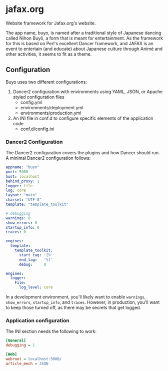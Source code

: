 # jafax.org

Website framework for Jafax.org's website.

The app name, buyo, is named after a traditional style of Japanese dancing
called Nihon Buyō, a form that is meant for entertainment. As the framework
for this is based on Perl's excellent Dancer framework, and JAFAX is an
event to entertain (and educate) about Japanese culture through Anim&eacute; and
other activities, it seems to fit as a theme.

## Configuration

Buyo uses two different configurations:

1. Dancer2 configuration with environments using YAML, JSON, or Apache styled configuration files
   - config.yml
   - environments/deployment.yml
   - environments/production.yml
1. An INI file in conf.d to configure specific elements of the application code
   - conf.d/config.ini

### Dancer2 Configuration

The Dancer2 configuration covers the plugins and how Dancer should run. A minimal Dancer2 configuration follows:

```yaml
appname: "buyo"
port: 5000
host: localhost
behind_proxy: 1
logger: file
log: core
layout: "main"
charset: "UTF-8"
template: "template_toolkit"

# debugging
warnings: 0
show_errors: 0
startup_info: 0
traces: 0

engines:
  template:
    template_toolkit:
      start_tag: '[%'
      end_tag:   '%]'
      debug:     0

engines:
  logger:
    File:
      log_level: core
```

In a development environment, you'll likely want to enable `warnings`, `show_errors`, `startup_info`, and `traces`. However, in production, you'll want to keep those turned off, as there may be secrets that get logged.

### Application configuration

The INI section needs the following to work:

```ini
[General]
debugging = 1

[Web]
webroot = localhost:5000/
article_mech = JSON
```
